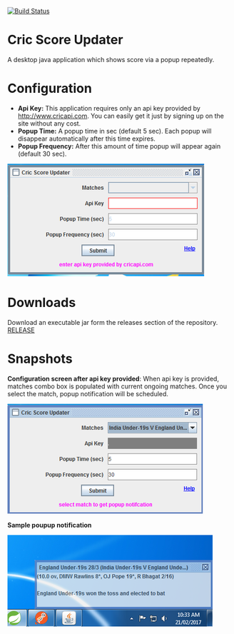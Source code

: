 [![Build Status](https://travis-ci.org/hemantsonu20/cric-score-updater.svg?branch=master)](https://travis-ci.org/hemantsonu20/cric-score-updater)

# Cric Score Updater
A desktop java application which shows score via a popup repeatedly.

# Configuration
* **Api Key:** This application requires only an api key provided by http://www.cricapi.com. You can easily get it just by signing up on the site without any cost.
* **Popup Time:** A popup time in sec (default 5 sec). Each popup will disappear automatically after this time expires.
* **Popup Frequency:** After this amount of time popup will appear again (default 30 sec).

![Configuration Screen](docs/setting-frame.PNG)

# Downloads
Download an executable jar form the releases section of the repository. [RELEASE](https://github.com/hemantsonu20/cric-score-updater/releases)

# Snapshots
**Configuration screen after api key provided**: When api key is provided, matches combo box is populated with current ongoing matches. Once you select the match, popup notification will be scheduled.

![Configuration Screen](docs/setting-frame-populated.PNG)

**Sample poupup notification**

![Popup Screen](docs/popup.PNG)

